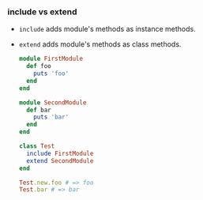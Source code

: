 ### include vs extend

* `include` adds module's methods as instance methods.
* `extend` adds module's methods as class methods.

    ```ruby
    module FirstModule
      def foo
        puts 'foo'
      end
    end

    module SecondModule
      def bar
        puts 'bar'
      end
    end

    class Test
      include FirstModule
      extend SecondModule
    end

    Test.new.foo # => foo
    Test.bar # => bar
    ```
